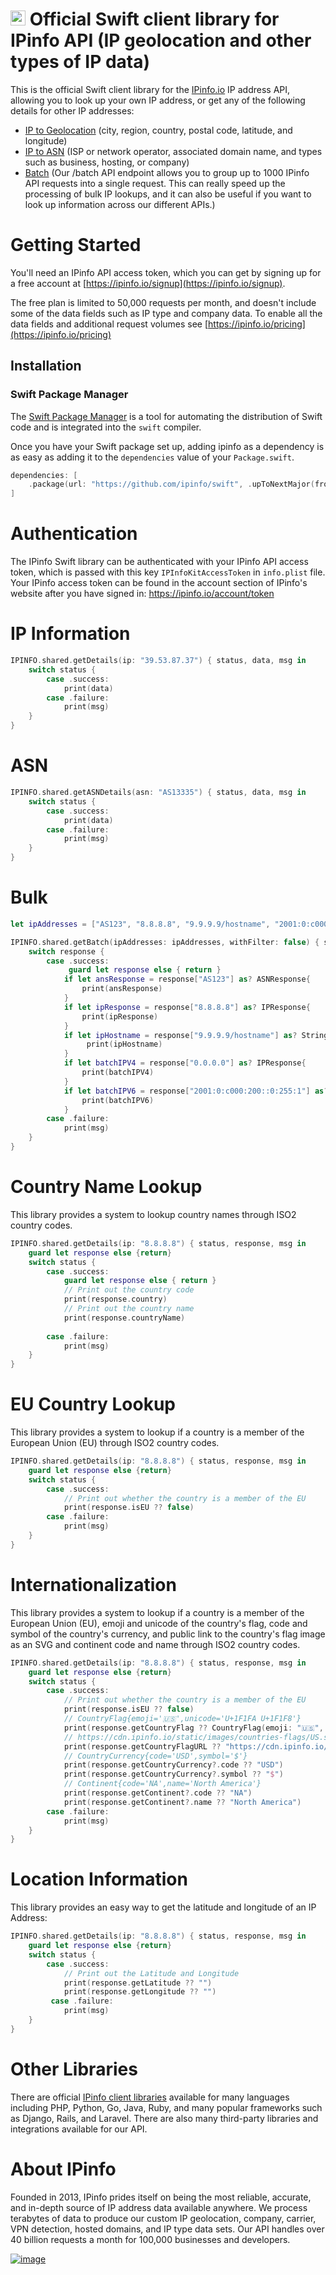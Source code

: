 # [<img src="https://ipinfo.io/static/ipinfo-small.svg" alt="IPinfo" width="24"/>](https://ipinfo.io/) Official Swift client library for IPinfo API (IP geolocation and other types of IP data)

This is the official Swift client library for the [IPinfo.io](https://ipinfo.io) IP address API, allowing you to look up your own IP address, or get any of the following details for other IP addresses:

- [IP to Geolocation](https://ipinfo.io/ip-geolocation-api) (city, region, country, postal code, latitude, and longitude)
- [IP to ASN](https://ipinfo.io/asn-api) (ISP or network operator, associated domain name, and types such as business, hosting, or company)
- [Batch](https://ipinfo.io/developers/advanced-usage#batching-requests) (Our /batch API endpoint allows you to group up to 1000 IPinfo API requests into a single request. This can really speed up the processing of bulk IP lookups, and it can also be useful if you want to look up information across our different APIs.)

# Getting Started

You'll need an IPinfo API access token, which you can get by signing up for a free account at [https://ipinfo.io/signup](https://ipinfo.io/signup).

The free plan is limited to 50,000 requests per month, and doesn't include some of the data fields such as IP type and company data. To enable all the data fields and additional request volumes see [https://ipinfo.io/pricing](https://ipinfo.io/pricing)

## Installation

### Swift Package Manager

The [Swift Package Manager](https://swift.org/package-manager/) is a tool for automating the distribution of Swift code and is integrated into the `swift` compiler. 

Once you have your Swift package set up, adding ipinfo as a dependency is as easy as adding it to the `dependencies` value of your `Package.swift`.

```swift
dependencies: [
    .package(url: "https://github.com/ipinfo/swift", .upToNextMajor(from: "0.1.0"))
]
```

# Authentication

The IPinfo Swift library can be authenticated with your IPinfo API access token, which is passed with this key `IPInfoKitAccessToken` in `info.plist` file. Your IPinfo access token can be found in the account section of IPinfo's website after you have signed in: https://ipinfo.io/account/token

# IP Information

```swift
IPINFO.shared.getDetails(ip: "39.53.87.37") { status, data, msg in
    switch status {
        case .success:
            print(data)
        case .failure:
            print(msg)
    }
}
```

# ASN

```swift
IPINFO.shared.getASNDetails(asn: "AS13335") { status, data, msg in
    switch status {
        case .success:
            print(data)
        case .failure:
            print(msg)
    }
}
```

# Bulk

```swift
let ipAddresses = ["AS123", "8.8.8.8", "9.9.9.9/hostname", "2001:0:c000:200::0:255:1", "0.0.0.0"]

IPINFO.shared.getBatch(ipAddresses: ipAddresses, withFilter: false) { status, response, msg in
    switch response {
        case .success:
             guard let response else { return }
            if let ansResponse = response["AS123"] as? ASNResponse{
                print(ansResponse)
            }
            if let ipResponse = response["8.8.8.8"] as? IPResponse{
                print(ipResponse)
            }
            if let ipHostname = response["9.9.9.9/hostname"] as? String{
                 print(ipHostname)
            }
            if let batchIPV4 = response["0.0.0.0"] as? IPResponse{
                print(batchIPV4)
            }
            if let batchIPV6 = response["2001:0:c000:200::0:255:1"] as? IPResponse{
                print(batchIPV6)
            }
        case .failure:
            print(msg)
    }
}
```

# Country Name Lookup

This library provides a system to lookup country names through ISO2 country codes.
```swift
IPINFO.shared.getDetails(ip: "8.8.8.8") { status, response, msg in
    guard let response else {return}
    switch status {
        case .success:
            guard let response else { return }
            // Print out the country code
            print(response.country)
            // Print out the country name
            print(response.countryName)
            
        case .failure:
            print(msg)
    }
}
```

# EU Country Lookup

This library provides a system to lookup if a country is a member of the European Union (EU) through ISO2 country codes.
```swift
IPINFO.shared.getDetails(ip: "8.8.8.8") { status, response, msg in
    guard let response else {return}
    switch status {
        case .success:
            // Print out whether the country is a member of the EU
            print(response.isEU ?? false)
        case .failure:
            print(msg)
    }
}
```

# Internationalization

This library provides a system to lookup if a country is a member of the European Union (EU), emoji and unicode of the country's flag, code and symbol of the country's currency, and public link to the country's flag image as an SVG and continent code and name through ISO2 country codes.

```swift
IPINFO.shared.getDetails(ip: "8.8.8.8") { status, response, msg in
    guard let response else {return}
    switch status {
        case .success:
            // Print out whether the country is a member of the EU
            print(response.isEU ?? false)
            // CountryFlag{emoji='🇺🇸',unicode='U+1F1FA U+1F1F8'}
            print(response.getCountryFlag ?? CountryFlag(emoji: "🇺🇸", unicode: "U+1F1FA U+1F1F8"))
            // https://cdn.ipinfo.io/static/images/countries-flags/US.svg
            print(response.getCountryFlagURL ?? "https://cdn.ipinfo.io/static/images/countries-flags/US.svg")
            // CountryCurrency{code='USD',symbol='$'}
            print(response.getCountryCurrency?.code ?? "USD")
            print(response.getCountryCurrency?.symbol ?? "$")
            // Continent{code='NA',name='North America'}
            print(response.getContinent?.code ?? "NA")
            print(response.getContinent?.name ?? "North America")
        case .failure:
            print(msg)
    }
}
```

# Location Information

This library provides an easy way to get the latitude and longitude of an IP Address:

```swift
IPINFO.shared.getDetails(ip: "8.8.8.8") { status, response, msg in
    guard let response else {return}
    switch status {
        case .success:
            // Print out the Latitude and Longitude
            print(response.getLatitude ?? "")
            print(response.getLongitude ?? "")
         case .failure:
            print(msg)
    }
}
```

# Other Libraries

There are official [IPinfo client libraries](https://ipinfo.io/developers/libraries) available for many languages including PHP, Python, Go, Java, Ruby, and many popular frameworks such as Django, Rails, and Laravel. There are also many third-party libraries and integrations available for our API.

# About IPinfo

Founded in 2013, IPinfo prides itself on being the most reliable, accurate, and in-depth source of IP address data available anywhere. We process terabytes of data to produce our custom IP geolocation, company, carrier, VPN detection, hosted domains, and IP type data sets. Our API handles over 40 billion requests a month for 100,000 businesses and developers.

[![image](https://avatars3.githubusercontent.com/u/15721521?s=128&u=7bb7dde5c4991335fb234e68a30971944abc6bf3&v=4)](https://ipinfo.io/)
